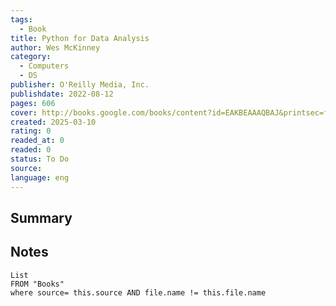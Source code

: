 ```yaml
---
tags:
  - Book
title: Python for Data Analysis
author: Wes McKinney
category:
  - Computers
  - DS
publisher: O'Reilly Media, Inc.
publishdate: 2022-08-12
pages: 606
cover: http://books.google.com/books/content?id=EAKBEAAAQBAJ&printsec=frontcover&img=1&zoom=1&edge=curl&source=gbs_api
created: 2025-03-10
rating: 0
readed_at: 0
readed: 0
status: To Do
source: 
language: eng
---
```

## Summary


## Notes
```dataview
List 
FROM "Books"
where source= this.source AND file.name != this.file.name
```